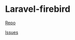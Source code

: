 # Laravel-firebird

[Repo](https://github.com/harrygulliford/laravel-firebird)

[Issues](https://github.com/harrygulliford/laravel-firebird/issues)

